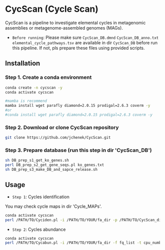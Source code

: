 CycScan (Cycle Scan)
=======

CycScan is a pipeline to investigate elemental cycles in metagenomic assemblies or metagenome-assembled genomes (MAGs).

- `Before running`: Please make sure `CycScan_DB.dmnd` `CycScan_DB_anno.txt` `elemental_cycle_pathways.tsv` are available in dir `CycScan_DB` before run this pipeline. If not, pls prepare these files using provided scripts.

Installation
---------------

### Step 1. Create a conda environment
```sh
conda create -n cycscan -y
conda activate cycscan

#mamba is recommend
mamba install wget parafly diamond=2.0.15 prodigal=2.6.3 coverm -y 
#or
#conda install wget parafly diamond=2.0.15 prodigal=2.6.3 coverm -y
```

### Step 2. Download or clone CycScan repository
```sh
git clone https://github.com/jchenek/CycScan.git
```

### Step 3. Prepare database (run this step in dir 'CycScan_DB')
```sh
sh DB_prep_s1_get_ko_genes.sh
perl DB_prep_s2_get_gene_seqs.pl ko_genes.txt
sh DB_prep_s3_make_DB_and_sapce_release.sh
```

Usage
-----

- `Step 1`: Cycles identification

You may check cycle maps in dir 'Cycle_MAPs'.

```sh
conda activate cycscan
perl /PATH/TO/Cyciden.pl -i /PATH/TO/YOUR/fa_dir -p /PATH/TO/CycScan_dir
```

- `Step 2`: Cycles abundance

```sh
conda activate cycscan
perl /PATH/TO/Cycabun.pl -i /PATH/TO/YOUR/fa_dir -f fq_list -t cpu_number -p /PATH/TO/CycScan_dir
```
